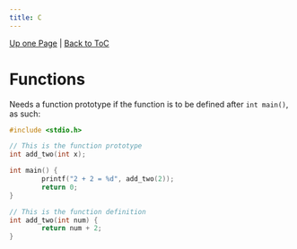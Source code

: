 ```yaml
---
title: C
---
```

[Up one Page](prog-lang) | [Back to ToC](index)

# Functions

Needs a function prototype if the function is to be defined after `int
main()`, as such:

```c
#include <stdio.h>

// This is the function prototype
int add_two(int x);

int main() {
        printf("2 + 2 = %d", add_two(2));
        return 0;
}

// This is the function definition
int add_two(int num) {
        return num + 2;
} 
```
